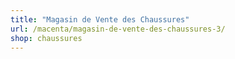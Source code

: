 ```yaml
---
title: "Magasin de Vente des Chaussures"
url: /macenta/magasin-de-vente-des-chaussures-3/
shop: chaussures
---
```

